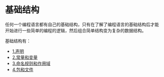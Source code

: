 # 基础结构

任何一个编程语言都有自己的基础结构，只有在了解了编程语言的基础结构后才能开始进行一些简单的编程的逻辑，然后组合简单结构变为复杂的数据结构。

基础结构有：

- [1.声明](1.md)
- [2.常量和变量](2.md)
- [3.命名规则和作用域](3.md)
- [4.包和文件](4.md)
